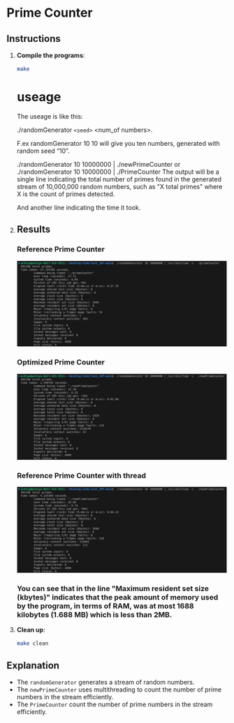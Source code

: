 # Prime Counter

## Instructions

1. **Compile the programs**:

   ```sh
   make
   ```

   # useage

   The useage is like this:

   ./randomGenerator `<seed>` <num_of numbers>.

   F.ex randomGenerator 10 10 will give you ten numbers, generated with random seed “10”.

   ./randomGenerator 10 10000000 | ./newPrimeCounter or ./randomGenerator 10 10000000 | ./PrimeCounter
   The output will be a single line indicating the total number of primes found in the generated stream of 10,000,000 random numbers, such as "X total primes" where X is the count of
   primes detected.

   And another line indicating the time it took.
2. ## Results

   ### Reference Prime Counter

   ![Reference Output](screenshots/Reference_Prime_Counter.png)

   ### Optimized Prime Counter

   ![Optimized Output](screenshots/Optimized_Prime_Counter.png)

   ### Reference Prime Counter with thread

   ![Optimized Output](screenshots/Reference_Prime_Counter_with_thread.png)

   ### You can see that in the line "Maximum resident set size (kbytes)" indicates that the peak amount of memory used by the program, in terms of RAM, was  at most 1688 kilobytes (1.688 MB) which is less than 2MB.
3. **Clean up**:

   ```sh
   make clean
   ```

## Explanation

- The `randomGenerator` generates a stream of random numbers.
- The `newPrimeCounter` uses multithreading to count the number of prime numbers in the stream efficiently.
- The `PrimeCounter` count the number of prime numbers in the stream efficiently.
